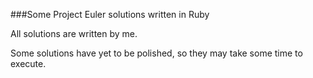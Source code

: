 ###Some Project Euler solutions written in Ruby

All solutions are written by me.

Some solutions have yet to be polished, so they may take some time to execute.
